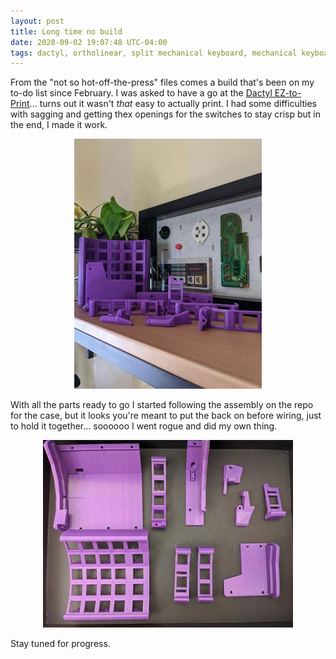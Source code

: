 ```yaml
---
layout: post
title: Long time no build
date: 2020-09-02 19:07:48 UTC-04:00
tags: dactyl, ortholinear, split mechanical keyboard, mechanical keyboard, 3d printing, photos
---
```


From the "not so hot-off-the-press" files comes a build that's been on my to-do list since February. I was asked to have a go at the <a href="https://github.com/ramonimbao/dactyl-ez2print">Dactyl EZ-to-Print</a>... turns out it wasn't <i>that</i> easy to actually print. I had some difficulties with sagging and getting thex openings for the switches to stay crisp but in the end, I made it work.

<div align="center"><img src="/images/dactylEZ/Dactyl_is_Art.thumbnail.jpg" alt="Art!"></div>

With all the parts ready to go I started following the assembly on the repo for the case, but it looks you're meant to put the back on before wiring, just to hold it together... soooooo I went rogue and did my own thing.

<div align="center"><img src="/images/dactylEZ/DactylEZ2PrintParts.thumbnail.jpg" alt="3D Printed Components to build the Left half of the keyboard"></div>

Stay tuned for progress.
